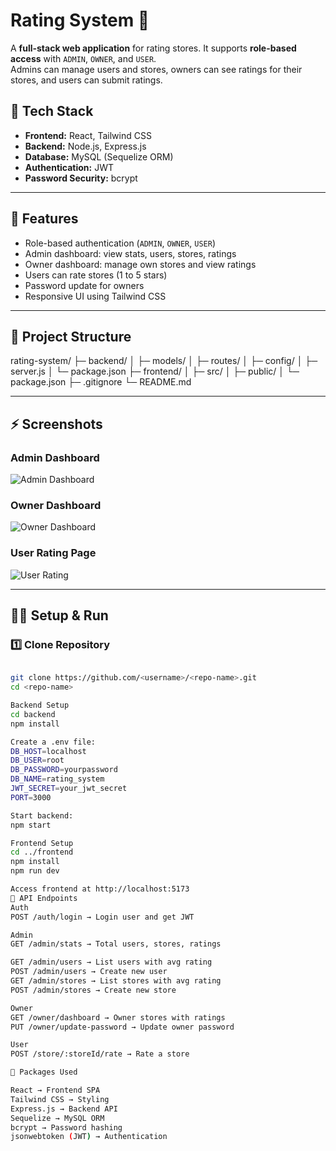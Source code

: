 # Rating System 🌟
A **full-stack web application** for rating stores. It supports **role-based access** with `ADMIN`, `OWNER`, and `USER`.  
Admins can manage users and stores, owners can see ratings for their stores, and users can submit ratings.

## 🔧 Tech Stack

- **Frontend:** React, Tailwind CSS  
- **Backend:** Node.js, Express.js  
- **Database:** MySQL (Sequelize ORM)  
- **Authentication:** JWT  
- **Password Security:** bcrypt  

---

## 🚀 Features

- Role-based authentication (`ADMIN`, `OWNER`, `USER`)  
- Admin dashboard: view stats, users, stores, ratings  
- Owner dashboard: manage own stores and view ratings  
- Users can rate stores (1 to 5 stars)  
- Password update for owners  
- Responsive UI using Tailwind CSS  

---

## 📂 Project Structure
rating-system/
├─ backend/
│ ├─ models/
│ ├─ routes/
│ ├─ config/
│ ├─ server.js
│ └─ package.json
├─ frontend/
│ ├─ src/
│ ├─ public/
│ └─ package.json
├─ .gitignore
└─ README.md

---

## ⚡ Screenshots

### Admin Dashboard
![Admin Dashboard](./screenshots/admin_dashboard.png)

### Owner Dashboard
![Owner Dashboard](./screenshots/owner_dashboard.png)

### User Rating Page
![User Rating](./screenshots/user_rating.png)


---

## 🏃‍♂️ Setup & Run
### 1️⃣ Clone Repository
```bash

git clone https://github.com/<username>/<repo-name>.git
cd <repo-name>

Backend Setup
cd backend
npm install

Create a .env file:
DB_HOST=localhost
DB_USER=root
DB_PASSWORD=yourpassword
DB_NAME=rating_system
JWT_SECRET=your_jwt_secret
PORT=3000

Start backend:
npm start

Frontend Setup
cd ../frontend
npm install
npm run dev

Access frontend at http://localhost:5173
📡 API Endpoints
Auth
POST /auth/login → Login user and get JWT

Admin
GET /admin/stats → Total users, stores, ratings

GET /admin/users → List users with avg rating
POST /admin/users → Create new user
GET /admin/stores → List stores with avg rating
POST /admin/stores → Create new store

Owner
GET /owner/dashboard → Owner stores with ratings
PUT /owner/update-password → Update owner password

User
POST /store/:storeId/rate → Rate a store

🔑 Packages Used

React → Frontend SPA
Tailwind CSS → Styling
Express.js → Backend API
Sequelize → MySQL ORM
bcrypt → Password hashing
jsonwebtoken (JWT) → Authentication
